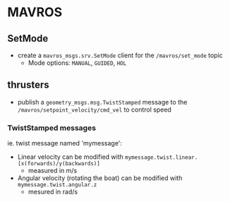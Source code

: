 # MAVROS
## SetMode
- create a `mavros_msgs.srv.SetMode` client for the `/mavros/set_mode` topic
	- Mode options: `MANUAL`, `GUIDED`, `HOL`

## thrusters
- publish a `geometry_msgs.msg.TwistStamped` message to the `/mavros/setpoint_velocity/cmd_vel` to control speed

### TwistStamped messages
ie. twist message named 'mymessage':
- Linear velocity can be modified with `mymessage.twist.linear.[x(forwards)/y(backwards)]`
	- measured in m/s
- Angular velocity (rotating the boat) can be modified with `mymessage.twist.angular.z`
	- mesured in rad/s

